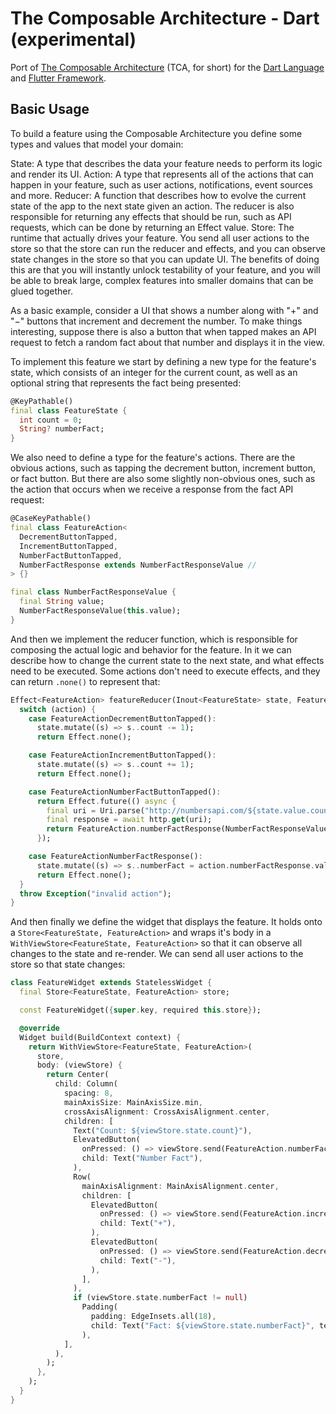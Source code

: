# The Composable Architecture - Dart (experimental)

Port of [The Composable Architecture](https://github.com/pointfreeco/swift-composable-architecture) (TCA, for short) for the [Dart Language](https://dart.dev) and [Flutter Framework](https://flutter.dev).

## Basic Usage

To build a feature using the Composable Architecture you define some types and values that model your domain:

State: A type that describes the data your feature needs to perform its logic and render its UI.
Action: A type that represents all of the actions that can happen in your feature, such as user actions, notifications, event sources and more.
Reducer: A function that describes how to evolve the current state of the app to the next state given an action. The reducer is also responsible for returning any effects that should be run, such as API requests, which can be done by returning an Effect value.
Store: The runtime that actually drives your feature. You send all user actions to the store so that the store can run the reducer and effects, and you can observe state changes in the store so that you can update UI.
The benefits of doing this are that you will instantly unlock testability of your feature, and you will be able to break large, complex features into smaller domains that can be glued together.

As a basic example, consider a UI that shows a number along with "+" and "−" buttons that increment and decrement the number. To make things interesting, suppose there is also a button that when tapped makes an API request to fetch a random fact about that number and displays it in the view.

To implement this feature we start by defining a new type for the feature's state, which consists of an integer for the current count, as well as an optional string that represents the fact being presented:

```dart
@KeyPathable()
final class FeatureState {
  int count = 0;
  String? numberFact;
}
```

We also need to define a type for the feature's actions. There are the obvious actions, such as tapping the decrement button, increment button, or fact button. But there are also some slightly non-obvious ones, such as the action that occurs when we receive a response from the fact API request:

```dart 
@CaseKeyPathable()
final class FeatureAction<
  DecrementButtonTapped,
  IncrementButtonTapped,
  NumberFactButtonTapped,
  NumberFactResponse extends NumberFactResponseValue //
> {}

final class NumberFactResponseValue {
  final String value;
  NumberFactResponseValue(this.value);
}
```

And then we implement the reducer function, which is responsible for composing the actual logic and behavior for the feature. In it we can describe how to change the current state to the next state, and what effects need to be executed. Some actions don't need to execute effects, and they can return `.none()` to represent that:

```dart
Effect<FeatureAction> featureReducer(Inout<FeatureState> state, FeatureAction action) {
  switch (action) {
    case FeatureActionDecrementButtonTapped():
      state.mutate((s) => s..count -= 1);
      return Effect.none();

    case FeatureActionIncrementButtonTapped():
      state.mutate((s) => s..count += 1);
      return Effect.none();

    case FeatureActionNumberFactButtonTapped():
      return Effect.future(() async {
        final uri = Uri.parse("http://numbersapi.com/${state.value.count}/trivia");
        final response = await http.get(uri);
        return FeatureAction.numberFactResponse(NumberFactResponseValue(response.body));
      });

    case FeatureActionNumberFactResponse():
      state.mutate((s) => s..numberFact = action.numberFactResponse.value);
      return Effect.none();
  }
  throw Exception("invalid action");
}
```

And then finally we define the widget that displays the feature. It holds onto a `Store<FeatureState, FeatureAction>` and wraps it's body in a `WithViewStore<FeatureState, FeatureAction>` so that it can observe all changes to the state and re-render. We can send all user actions to the store so that state changes:

```dart
class FeatureWidget extends StatelessWidget {
  final Store<FeatureState, FeatureAction> store;

  const FeatureWidget({super.key, required this.store});

  @override
  Widget build(BuildContext context) {
    return WithViewStore<FeatureState, FeatureAction>(
      store,
      body: (viewStore) {
        return Center(
          child: Column(
            spacing: 8,
            mainAxisSize: MainAxisSize.min,
            crossAxisAlignment: CrossAxisAlignment.center,
            children: [
              Text("Count: ${viewStore.state.count}"),
              ElevatedButton(
                onPressed: () => viewStore.send(FeatureAction.numberFactButtonTapped()),
                child: Text("Number Fact"),
              ),
              Row(
                mainAxisAlignment: MainAxisAlignment.center,
                children: [
                  ElevatedButton(
                    onPressed: () => viewStore.send(FeatureAction.incrementButtonTapped()),
                    child: Text("+"),
                  ),
                  ElevatedButton(
                    onPressed: () => viewStore.send(FeatureAction.decrementButtonTapped()),
                    child: Text("-"),
                  ),
                ],
              ),
              if (viewStore.state.numberFact != null)
                Padding(
                  padding: EdgeInsets.all(18),
                  child: Text("Fact: ${viewStore.state.numberFact}", textAlign: TextAlign.center),
                ),
            ],
          ),
        );
      },
    );
  }
}
```